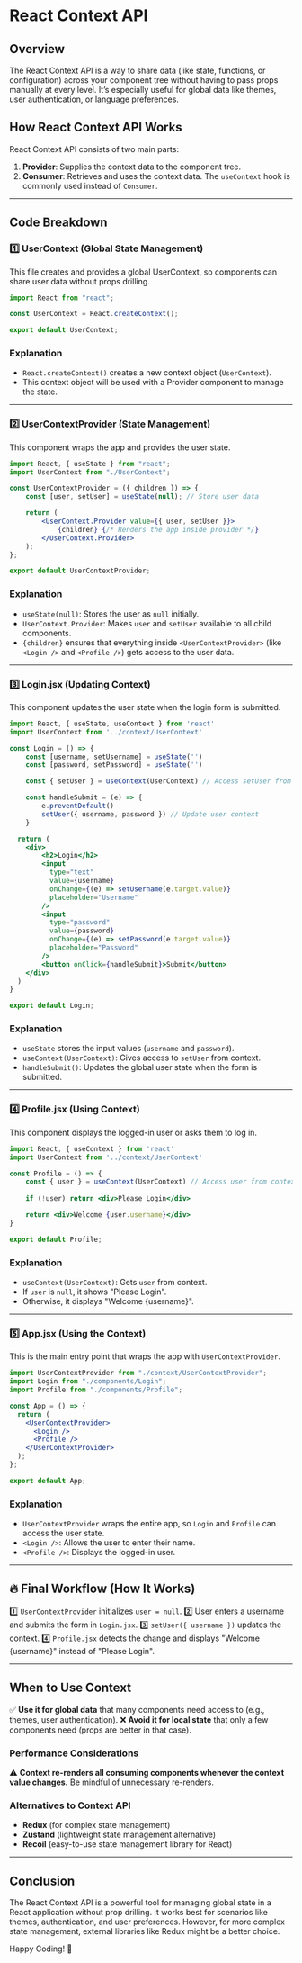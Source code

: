 # React Context API

## Overview
The React Context API is a way to share data (like state, functions, or configuration) across your component tree without having to pass props manually at every level. It’s especially useful for global data like themes, user authentication, or language preferences.

## How React Context API Works
React Context API consists of two main parts:
1. **Provider**: Supplies the context data to the component tree.
2. **Consumer**: Retrieves and uses the context data. The `useContext` hook is commonly used instead of `Consumer`.

---

## Code Breakdown

### 1️⃣ UserContext (Global State Management)
This file creates and provides a global UserContext, so components can share user data without props drilling.

```jsx
import React from "react";

const UserContext = React.createContext();

export default UserContext;
```

### Explanation
- `React.createContext()` creates a new context object (`UserContext`).
- This context object will be used with a Provider component to manage the state.

---

### 2️⃣ UserContextProvider (State Management)
This component wraps the app and provides the user state.

```jsx
import React, { useState } from "react";
import UserContext from "./UserContext";

const UserContextProvider = ({ children }) => {
    const [user, setUser] = useState(null); // Store user data

    return (
        <UserContext.Provider value={{ user, setUser }}>
            {children} {/* Renders the app inside provider */}
        </UserContext.Provider>
    );
};

export default UserContextProvider;
```

### Explanation
- `useState(null)`: Stores the user as `null` initially.
- `UserContext.Provider`: Makes `user` and `setUser` available to all child components.
- `{children}` ensures that everything inside `<UserContextProvider>` (like `<Login />` and `<Profile />`) gets access to the user data.

---

### 3️⃣ Login.jsx (Updating Context)
This component updates the user state when the login form is submitted.

```jsx
import React, { useState, useContext } from 'react'
import UserContext from '../context/UserContext'

const Login = () => {
    const [username, setUsername] = useState('')
    const [password, setPassword] = useState('')

    const { setUser } = useContext(UserContext) // Access setUser from context

    const handleSubmit = (e) => {
        e.preventDefault()
        setUser({ username, password }) // Update user context
    }

  return (
    <div>
        <h2>Login</h2>
        <input
          type="text"
          value={username}
          onChange={(e) => setUsername(e.target.value)}
          placeholder="Username"
        />
        <input
          type="password"
          value={password}
          onChange={(e) => setPassword(e.target.value)}
          placeholder="Password"
        />
        <button onClick={handleSubmit}>Submit</button>
    </div>
  )
}

export default Login;
```

### Explanation
- `useState` stores the input values (`username` and `password`).
- `useContext(UserContext)`: Gives access to `setUser` from context.
- `handleSubmit()`: Updates the global user state when the form is submitted.

---

### 4️⃣ Profile.jsx (Using Context)
This component displays the logged-in user or asks them to log in.

```jsx
import React, { useContext } from 'react'
import UserContext from '../context/UserContext'

const Profile = () => {
    const { user } = useContext(UserContext) // Access user from context
    
    if (!user) return <div>Please Login</div>

    return <div>Welcome {user.username}</div>
}

export default Profile;
```

### Explanation
- `useContext(UserContext)`: Gets `user` from context.
- If `user` is `null`, it shows "Please Login".
- Otherwise, it displays "Welcome {username}".

---

### 5️⃣ App.jsx (Using the Context)
This is the main entry point that wraps the app with `UserContextProvider`.

```jsx
import UserContextProvider from "./context/UserContextProvider";
import Login from "./components/Login";
import Profile from "./components/Profile";

const App = () => {
  return (
    <UserContextProvider>
      <Login />
      <Profile />
    </UserContextProvider>
  );
};

export default App;
```

### Explanation
- `UserContextProvider` wraps the entire app, so `Login` and `Profile` can access the user state.
- `<Login />`: Allows the user to enter their name.
- `<Profile />`: Displays the logged-in user.

---

## 🔥 Final Workflow (How It Works)
1️⃣ `UserContextProvider` initializes `user = null`.
2️⃣ User enters a username and submits the form in `Login.jsx`.
3️⃣ `setUser({ username })` updates the context.
4️⃣ `Profile.jsx` detects the change and displays "Welcome {username}" instead of "Please Login".

---

## When to Use Context
✅ **Use it for global data** that many components need access to (e.g., themes, user authentication).
❌ **Avoid it for local state** that only a few components need (props are better in that case).

### Performance Considerations
⚠️ **Context re-renders all consuming components whenever the context value changes.** Be mindful of unnecessary re-renders.

### Alternatives to Context API
- **Redux** (for complex state management)
- **Zustand** (lightweight state management alternative)
- **Recoil** (easy-to-use state management library for React)

---

## Conclusion
The React Context API is a powerful tool for managing global state in a React application without prop drilling. It works best for scenarios like themes, authentication, and user preferences. However, for more complex state management, external libraries like Redux might be a better choice.

Happy Coding! 🚀

